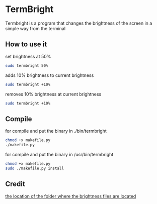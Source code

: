 # TermBright

Termbright is a program that changes the brightness of the screen in a simple way from the terminal

## How to use it

set brightness at 50%
```sh
sudo termbright 50%
```

adds 10% brightness to current brightness
```sh
sudo termbright +10%
```

removes 10% brightness at current brightness
```sh
sudo termbright +10%
```

## Compile

for compile and put the binary in ./bin/termbright
```sh
chmod +x makefile.py
./makefile.py
```

for compile and put the binary in /usr/bin/termbright
```sh
chmod +x makefile.py
sudo ./makefile.py install
```

## Credit
[the location of the folder where the brightness files are located](https://askubuntu.com/a/56168)
